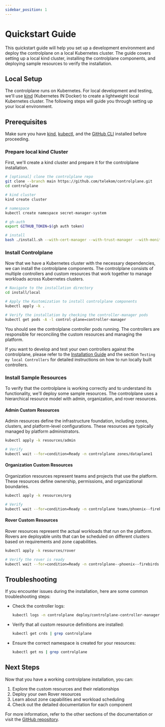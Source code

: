 ```yaml
---
sidebar_position: 1
---
```


# Quickstart Guide

This quickstart guide will help you set up a development environment and deploy the controlplane on a local Kubernetes 
cluster. The guide covers setting up a local kind cluster, installing the controlplane components, and deploying 
sample resources to verify the installation.

## Local Setup

The controlplane runs on Kubernetes. For local development and testing, we'll use [kind](https://kind.sigs.k8s.io/) (Kubernetes IN Docker) 
to create a lightweight local Kubernetes cluster. The following steps will guide you through setting up your local 
environment.

## Prerequisites

Make sure you have [kind](https://kind.sigs.k8s.io/docs/user/quick-start/#installation), [kubectl](https://kubernetes.io/docs/tasks/tools/install-kubectl/), and the [GitHub CLI](https://cli.github.com/) installed before proceeding.

### Prepare local kind Cluster

First, we'll create a kind cluster and prepare it for the controlplane installation.

```bash
# [optional] clone the controlplane repo
git clone --branch main https://github.com/telekom/controlplane.git
cd controlplane

# kind cluster
kind create cluster

# namespace
kubectl create namespace secret-manager-system

# gh-auth
export GITHUB_TOKEN=$(gh auth token)

# install
bash ./install.sh --with-cert-manager --with-trust-manager --with-monitoring-crds
```

### Install Controlplane

Now that we have a Kubernetes cluster with the necessary dependencies, we can install the controlplane components. 
The controlplane consists of multiple controllers and custom resources that work together to manage workloads across 
Kubernetes clusters.

```bash
# Navigate to the installation directory
cd install/local

# Apply the Kustomization to install controlplane components
kubectl apply -k .

# Verify the installation by checking the controller-manager pods
kubectl get pods -A -l control-plane=controller-manager
```

You should see the controlplane controller pods running. The controllers are responsible for reconciling the custom 
resources and managing the platform.

If you want to develop and test your own controllers against the controlplane, please refer to the 
[Installation Guide](https://github.com/telekom/controlplane/tree/main/docs/files/installation.md) and the section `Testing my local Controllers` for detailed instructions on how to run 
locally built controllers.

### Install Sample Resources

To verify that the controlplane is working correctly and to understand its functionality, we'll deploy some sample 
resources. The controlplane uses a hierarchical resource model with admin, organization, and rover resources.

#### Admin Custom Resources

Admin resources define the infrastructure foundation, including zones, clusters, and platform-level configurations. 
These resources are typically managed by platform administrators.

```bash
kubectl apply -k resources/admin

# Verify
kubectl wait --for=condition=Ready -n controlplane zones/dataplane1
```

#### Organization Custom Resources

Organization resources represent teams and projects that use the platform. These resources define ownership, 
permissions, and organizational boundaries.

```bash
kubectl apply -k resources/org

# Verify
kubectl wait --for=condition=Ready -n controlplane teams/phoenix--firebirds
```

#### Rover Custom Resources

Rover resources represent the actual workloads that run on the platform. Rovers are deployable units that can be 
scheduled on different clusters based on requirements and zone capabilities.

```bash
kubectl apply -k resources/rover

# Verify the rover is ready
kubectl wait --for=condition=Ready -n controlplane--phoenix--firebirds rovers/rover-echo-v1
```

## Troubleshooting

If you encounter issues during the installation, here are some common troubleshooting steps:

- Check the controller logs:
  ```bash
  kubectl logs -n controlplane deploy/controlplane-controller-manager -c manager
  ```

- Verify that all custom resource definitions are installed:
  ```bash
  kubectl get crds | grep controlplane
  ```

- Ensure the correct namespace is created for your resources:
  ```bash
  kubectl get ns | grep controlplane
  ```

## Next Steps

Now that you have a working controlplane installation, you can:

1. Explore the custom resources and their relationships
2. Deploy your own Rover resources
3. Learn about zone capabilities and workload scheduling
4. Check out the detailed documentation for each component

For more information, refer to the other sections of the documentation or visit the [GitHub repository](https://github.com/telekom/controlplane).
```